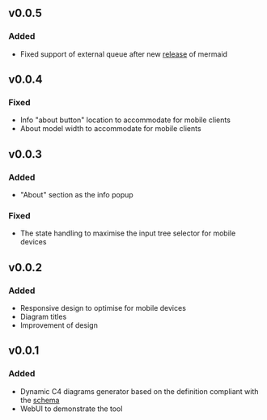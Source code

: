 ## v0.0.5

### Added

- Fixed support of external queue after new [release](https://github.com/mermaid-js/mermaid/releases/tag/v10.3.0) of
  mermaid

## v0.0.4

### Fixed

- Info "about button" location to accommodate for mobile clients
- About model width to accommodate for mobile clients

## v0.0.3

### Added

- "About" section as the info popup

### Fixed

- The state handling to maximise the input tree selector for mobile devices

## v0.0.2

### Added

- Responsive design to optimise for mobile devices
- Diagram titles
- Improvement of design

## v0.0.1

### Added

- Dynamic C4 diagrams generator based on the definition compliant with the [schema](graph-schema.json)
- WebUI to demonstrate the tool
